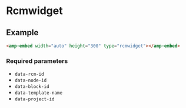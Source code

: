 # Rcmwidget

## Example

```html
<amp-embed width="auto" height="300" type="rcmwidget"></amp-embed>
```

### Required parameters

-   `data-rcm-id`
-   `data-node-id`
-   `data-block-id`
-   `data-template-name`
-   `data-project-id`
